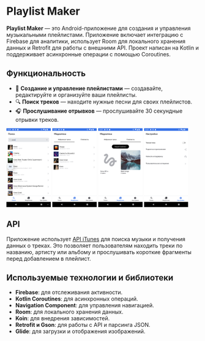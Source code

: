 # Playlist Maker

**Playlist Maker** — это Android-приложение для создания и управления музыкальными плейлистами. Приложение включает интеграцию с Firebase для аналитики, использует Room для локального хранения данных и Retrofit для работы с внешними API. Проект написан на Kotlin и поддерживает асинхронные операции с помощью Coroutines.

## Функциональность
- 📂 **Создание и управление плейлистами** — создавайте, редактируйте и организуйте ваши плейлисты.
- 🔍 **Поиск треков** — находите нужные песни для своих плейлистов.
- 🎧 **Прослушивание отрывков** — прослушивайте 30 секундные отрывки треков.

<img src="images/search.png" alt="Поиск" width="23%"/>  <img src="images/favourite.png" alt="Избранные треки" width="23%"/>  <img src="images/playlist.png" alt="Плейлисты" width="23%"/>  <img src="images/settings.png" alt="Настройки" width="23%"/> 

## API
Приложение использует [API iTunes](https://developer.apple.com/library/archive/documentation/AudioVideo/Conceptual/iTuneSearchAPI/Searching.html#//apple_ref/doc/uid/TP40017632-CH5-SW1) для поиска музыки и получения данных о треках. Это позволяет пользователям находить треки по названию, артисту или альбому и прослушивать короткие фрагменты перед добавлением в плейлист.

## Используемые технологии и библиотеки
- **Firebase**: для отслеживания активности.
- **Kotlin Coroutines**: для асинхронных операций.
- **Navigation Component**: для управления навигацией.
- **Room**: для локального хранения данных.
- **Koin**: для внедрения зависимостей.
- **Retrofit и Gson**: для работы с API и парсинга JSON.
- **Glide**: для загрузки и отображения изображений.

